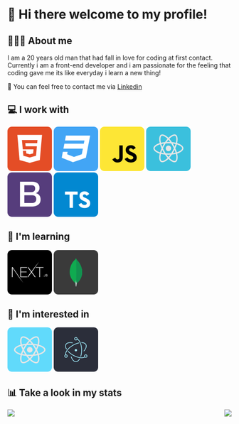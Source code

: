 # 👋 Hi there welcome to my profile!

## 👨🏻‍💻 About me

I am a 20 years old man that had fall in love for coding at first contact. Currently i am a front-end developer and 
i am passionate for the feeling that coding gave me its like everyday i learn a new thing!

💬 You can feel free to contact me via [Linkedin](https://www.linkedin.com/in/luis-silva-8b0334185/)

## 💻 I work with
![HTML Logo](/images/html5.svg)
![CSS Logo](/images/css3.svg)
![Javascript Logo](/images/javascript.svg)
![ReactJS Logo](/images/reactjs.svg)
![Bootstrap Logo](/images/bootstrap.svg)
![Typescript Logo](/images/typescript.svg)

## 📖 I'm learning
![NextJS Logo](/images/nextjs.svg)
![MongoDB Logo](/images/mongodb.svg)

## 🔭 I'm interested in
![React-Native Logo](/images/react-native.svg)
![Electron Logo](/images/electron.svg)

## 📊 Take a look in my stats
<p align="center">
<a href="https://github.com/luis-gustavoj">
<img height="170em" align="left" src="https://github-readme-stats.vercel.app/api?username=luis-gustavoj&show_icons=true&theme=dracula" />
<img height="170em" align="right" src="https://github-readme-stats.vercel.app/api/top-langs/?username=luis-gustavoj&layout=compact&theme=dracula" />
</a>
</p>
